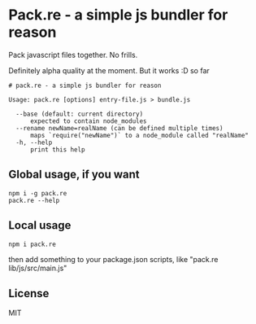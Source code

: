 # Pack.re - a simple js bundler for reason

Pack javascript files together.
No frills.

Definitely alpha quality at the moment. But it works :D so far

```
# pack.re - a simple js bundler for reason

Usage: pack.re [options] entry-file.js > bundle.js

  --base (default: current directory)
      expected to contain node_modules
  --rename newName=realName (can be defined multiple times)
      maps `require("newName")` to a node_module called "realName"
  -h, --help
      print this help
```

## Global usage, if you want

```
npm i -g pack.re
pack.re --help
```

## Local usage

```
npm i pack.re
```

then add something to your package.json scripts, like "pack.re lib/js/src/main.js"

## License

MIT